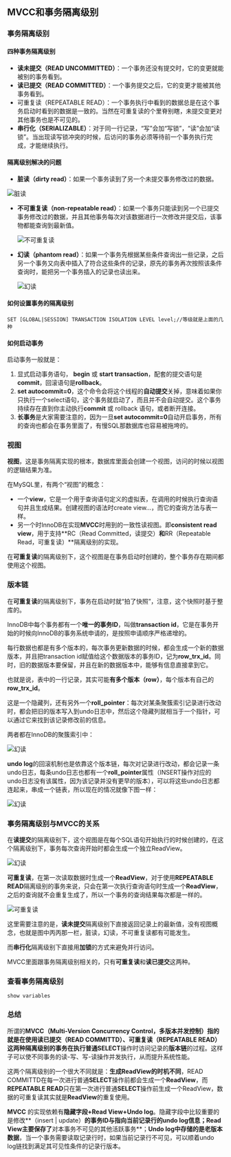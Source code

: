 ## MVCC和事务隔离级别

### 事务隔离级别

#### 四种事务隔离级别

- **读未提交（READ UNCOMMITTED）**：一个事务还没有提交时，它的变更就能被别的事务看到。
- **读已提交（READ COMMITTED）**：一个事务提交之后，它的变更才能被其他事务看到。
- 可重复读（REPEATABLE READ）：一个事务执行中看到的数据总是在这个事务启动时看到的数据是一致的。当然在可重复读的个里脊别瞎，未提交变更对其他事务也是不可见的。
- **串行化（SERIALIZABLE）**：对于同一行记录，“写”会加“写锁”，“读”会加“读锁”。当出现读写锁冲突的时候，后访问的事务必须等待前一个事务执行完成，才能继续执行。

#### 隔离级别解决的问题

- **脏读（dirty read）**：如果一个事务读到了另一个未提交事务修改过的数据。

![脏读](https://cdn.jsdelivr.net/gh/hanmlian/image-hosting@master/DataBase/脏读.25wdatpzin9c.jpg)

- **不可重复读（non-repeatable read）**：如果一个事务只能读到另一个已提交事务修改过的数据，并且其他事务每次对该数据进行一次修改并提交后，该事物都能查询到最新值。

  ![不可重复读](https://cdn.jsdelivr.net/gh/hanmlian/image-hosting@master/DataBase/不可重复读.1z0twx5r2zj4.jpg)

- **幻读（phantom read）**：如果一个事务先根据某些条件查询出一些记录，之后另一个事务又向表中插入了符合这些条件的记录，原先的事务再次按照该条件查询时，能把另一个事务插入的记录也读出来。

  ![幻读](https://cdn.jsdelivr.net/gh/hanmlian/image-hosting@master/DataBase/幻读.6nx6hguh5ww0.jpg)

#### 如何设置事务的隔离级别

```
SET [GLOBAL|SESSION] TRANSACTION ISOLATION LEVEL level;//等级就是上面的几种
```

#### 如何启动事务

启动事务一般就是：

1. 显式启动事务语句， **begin** 或 **start transaction**，配套的提交语句是**commit**，回滚语句是**rollback**。
2. **set autocommit=0**，这个命令会将这个线程的**自动提交**关掉，意味着如果你只执行一个select语句，这个事务就启动了，而且并不会自动提交。这个事务持续存在直到你主动执行**commit** 或 rollback 语句，或者断开连接。
3. **长事务**是大家需要注意的，因为一旦**set autocommit=0**自动开启事务，所有的查询也都会在事务里面了，有慢SQL那数据库也容易被拖垮的。



### 视图

**视图**，这是事务隔离实现的根本，数据库里面会创建一个视图，访问的时候以视图的逻辑结果为准。

在MySQL里，有两个“视图”的概念：

- 一个**view**，它是一个用于查询语句定义的虚拟表，在调用的时候执行查询语句并且生成结果。创建视图的语法时create view...，而它的查询方法与表一样。
- 另一个时InnoDB在实现**MVCC**时用到的一致性读视图。即**consistent read view**，用于支持**RC（Read Committed，读提交）**和**RR（Repeatable Read，可重复读）**隔离级别的实现。

在**可重复读**的隔离级别下，这个视图是在事务启动时创建的，整个事务存在期间都使用这个视图。



### 版本链

在**可重复读**的隔离级别下，事务在启动时就“拍了快照”，注意，这个快照时基于整库的。

InnoDB中每个事务都有一个**唯一的事务ID**，叫做**transaction id**，它是在事务开始的时候向InnoDB的事务系统申请的，是按照申请顺序严格递增的。

每行数据也都是有多个版本的，每次事务更新数据的时候，都会生成一个新的数据版本，并且把transaction id赋值给这个数据版本的事务ID，记为**row_trx_id**。同时，旧的数据版本要保留，并且在新的数据版本中，能够有信息直接拿到它。

也就是说，表中的一行记录，其实可能**有多个版本（row）**，每个版本有自己的**row_trx_id**。

这是一个隐藏列，还有另外一个**roll_pointer**：每次对某条聚簇索引记录进行改动时，都会把旧的版本写入到undo日志中，然后这个隐藏列就相当于一个指针，可以通过它来找到该记录修改前的信息。

两者都在InnoDB的聚簇索引中：

![幻读](https://cdn.jsdelivr.net/gh/hanmlian/image-hosting@master/DataBase/幻读.6nx6hguh5ww0.jpg)

**undo log**的回滚机制也是依靠这个版本链，每次对记录进行改动，都会记录一条undo日志，每条undo日志也都有一个**roll_pointer**属性（INSERT操作对应的undo日志没有该属性，因为该记录并没有更早的版本），可以将这些undo日志都连起来，串成一个链表，所以现在的情况就像下图一样：

![幻读](https://cdn.jsdelivr.net/gh/hanmlian/image-hosting@master/DataBase/幻读.6nx6hguh5ww0.jpg)

### 事务隔离级别与MVCC的关系

在**读提交**的隔离级别下，这个视图是在每个SQL语句开始执行的时候创建的，在这个隔离级别下，事务每次查询开始时都会生成一个独立ReadView。

![幻读](https://cdn.jsdelivr.net/gh/hanmlian/image-hosting@master/DataBase/幻读.6nx6hguh5ww0.jpg)

**可重复读**，在第一次读取数据时生成一个**ReadView**，对于使用**REPEATABLE READ**隔离级别的事务来说，只会在第一次执行查询语句时生成一个**ReadView**，之后的查询就不会重复生成了，所以一个事务的查询结果每次都是一样的。

![可重复读](https://cdn.jsdelivr.net/gh/hanmlian/image-hosting@master/DataBase/可重复读.7ateapwf8rc.jpg)

这里需要注意的是，**读未提交**隔离级别下直接返回记录上的最新值，没有视图概念，也就是图中丙丙那一栏，脏读，幻读，不可重复读都有可能发生。

而**串行化**隔离级别下直接用**加锁**的方式来避免并行访问。

MVCC里面跟事务隔离级别相关的，只有**可重复读**和**读已提交**这两种。



### 查看事务隔离级别

```
show variables 
```



### 总结

所谓的**MVCC（Multi-Version Concurrency Control，多版本并发控制）**指的就是在使用**读已提交（READ COMMITTD）、可重复读（REPEATABLE READ）**这两种隔离级别的事务在执行普通**SELECT**操作时访问记录的**版本链**的过程。这样子可以使不同事务的读-写、写-读操作并发执行，从而提升系统性能。

这两个隔离级别的一个很大不同就是：**生成ReadView的时机不同**，READ COMMITTD在每一次进行普通**SELECT**操作前都会生成一个**ReadView**，而**REPEATABLE READ**只在第一次进行普通**SELECT**操作前生成一个ReadView，数据的可重复读其实就是**ReadView**的重复使用。

**MVCC** 的实现依赖有**隐藏字段+Read View+Undo log**。隐藏字段中比较重要的是修改**（insert | update）**的事务ID与指向当前记录行的undo log信息；Read View主要保存了**对本事务不可见的其他活跃事务**；**Undo log中存储的是老版本数据**，当一个事务需要读取记录行时，如果当前记录行不可见，可以顺着undo log链找到满足其可见性条件的记录行版本。